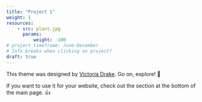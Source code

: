 ```yaml
---
title: "Project 1"
weight: 1
resources:
    - src: plant.jpg
      params:
          weight: -100
# project_timeframe: June-December
# Info breaks when clicking on project?
draft: true
---
```


This theme was designed by [Victoria Drake](https://victoria.dev). Go on, explore! 💪

If you want to use it for your website, check out the section at the bottom of the main page. 👍

